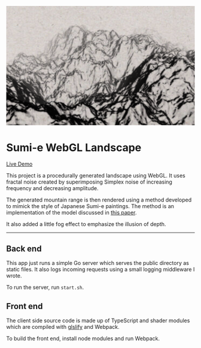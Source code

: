 ![alt text](/screenshot.png)
# Sumi-e WebGL Landscape

[Live Demo](https://dcthetall-webgl-landscape.herokuapp.com)

This project is a procedurally generated
landscape using WebGL. It uses fractal noise
created by superimposing Simplex noise
of increasing frequency and decreasing amplitude.

The generated mountain range is then rendered using
a method developed to mimick the style of Japanese
Sumi-e paintings. The method is an implementation
of the model discussed in [this paper](http://www.myeglab.com/Content/sumi_e_painting.pdf).

It also added a little fog effect to emphasize
the illusion of depth.

---

## Back end
This app just runs a simple Go server which serves the
public directory as static files. It also logs incoming
requests using a small logging middleware I wrote.

To run the server, run `start.sh`.

## Front end
The client side source code is made up of TypeScript
and shader modules which are compiled with [glslify](https://www.npmjs.com/package/glslify)
and Webpack.

To build the front end, install node
modules and run Webpack.

